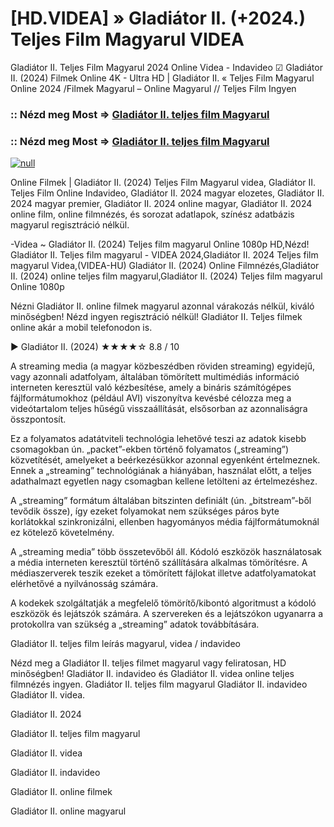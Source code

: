 # [HD.VIDEA] » Gladiátor II. (+2024.) Teljes Film Magyarul VIDEA

Gladiátor II. Teljes Film Magyarul 2024 Online Videa - Indavideo ☑ Gladiátor II. (2024) Filmek Online 4K - Ultra HD | Gladiátor II. « Teljes Film Magyarul Online 2024 /Filmek Magyarul – Online Magyarul // Teljes Film Ingyen

### :: Nézd meg Most => [Gladiátor II. teljes film Magyarul](https://playmov.fun/hu/movie/558449/gladiator-ii-GITHU)

### :: Nézd meg Most => [Gladiátor II. teljes film Magyarul](https://playmov.fun/hu/movie/558449/gladiator-ii-GITHU)

[![null](https://static.wixstatic.com/media/855a25_043b5abeb4ae4d35ac003198e7fe56ed~mv2.gif)](https://playmov.fun/hu/movie/558449/gladiator-ii-GITHU)

Online Filmek | Gladiátor II. (2024) Teljes Film Magyarul videa, Gladiátor II. Teljes Film Online Indavideo, Gladiátor II. 2024 magyar elozetes, Gladiátor II. 2024 magyar premier, Gladiátor II. 2024 online magyar, Gladiátor II. 2024 online film, online filmnézés, és sorozat adatlapok, színész adatbázis magyarul regisztráció nélkül.

-Videa ~ Gladiátor II. (2024) Teljes film magyarul Online 1080p HD,Nézd! Gladiátor II. Teljes film magyarul - VIDEA 2024,Gladiátor II. 2024 Teljes film magyarul Videa,(VIDEA-HU) Gladiátor II. (2024) Online Filmnézés,Gladiátor II. (2024) online teljes film magyarul,Gladiátor II. (2024) Teljes film magyarul Online 1080p

Nézni Gladiátor II. online filmek magyarul azonnal várakozás nélkül, kiváló minőségben! Nézd ingyen regisztráció nélkül! Gladiátor II. Teljes filmek online akár a mobil telefonodon is.

▶️ Gladiátor II. (2024) ★★★★☆ 8.8 / 10

A streaming media (a magyar közbeszédben röviden streaming) egyidejű, vagy azonnali adatfolyam, általában tömörített multimédiás információ interneten keresztül való kézbesítése, amely a bináris számítógépes fájlformátumokhoz (például AVI) viszonyítva kevésbé célozza meg a videótartalom teljes hűségű visszaállítását, elsősorban az azonnaliságra összpontosít.

Ez a folyamatos adatátviteli technológia lehetővé teszi az adatok kisebb csomagokban ún. „packet”-ekben történő folyamatos („streaming”) közvetítését, amelyeket a beérkezésükkor azonnal egyenként értelmeznek. Ennek a „streaming” technológiának a hiányában, használat előtt, a teljes adathalmazt egyetlen nagy csomagban kellene letölteni az értelmezéshez.

A „streaming” formátum általában bitszinten definiált (ún. „bitstream”-ből tevődik össze), így ezeket folyamokat nem szükséges páros byte korlátokkal szinkronizálni, ellenben hagyományos média fájlformátumoknál ez kötelező követelmény.

A „streaming media” több összetevőből áll. Kódoló eszközök használatosak a média interneten keresztül történő szállítására alkalmas tömörítésre. A médiaszerverek teszik ezeket a tömörített fájlokat illetve adatfolyamatokat elérhetővé a nyilvánosság számára.

A kodekek szolgáltatják a megfelelő tömörítő/kibontó algoritmust a kódoló eszközök és lejátszók számára. A szervereken és a lejátszókon ugyanarra a protokollra van szükség a „streaming” adatok továbbítására.

Gladiátor II. teljes film leírás magyarul, videa / indavideo

Nézd meg a Gladiátor II. teljes filmet magyarul vagy feliratosan, HD minőségben! Gladiátor II. indavideo és Gladiátor II. videa online teljes filmnézés ingyen. Gladiátor II. teljes film magyarul Gladiátor II. indavideo Gladiátor II. videa.

Gladiátor II. 2024

Gladiátor II. teljes film magyarul

Gladiátor II. videa

Gladiátor II. indavideo

Gladiátor II. online filmek

Gladiátor II. online magyarul
